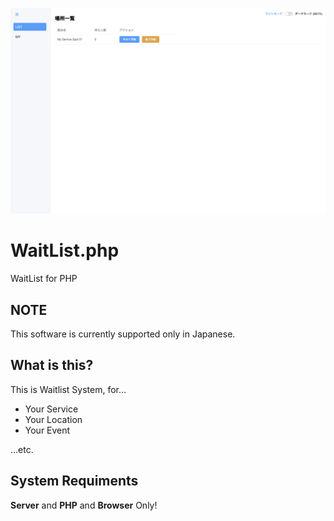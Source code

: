 ![Screen Shot](ScreenShot.png)

# WaitList.php
WaitList for PHP

## NOTE
This software is currently supported only in Japanese.

## What is this?
This is Waitlist System, for...

- Your Service
- Your Location
- Your Event
  
...etc.

## System Requiments
**Server** and **PHP** and **Browser** Only!
